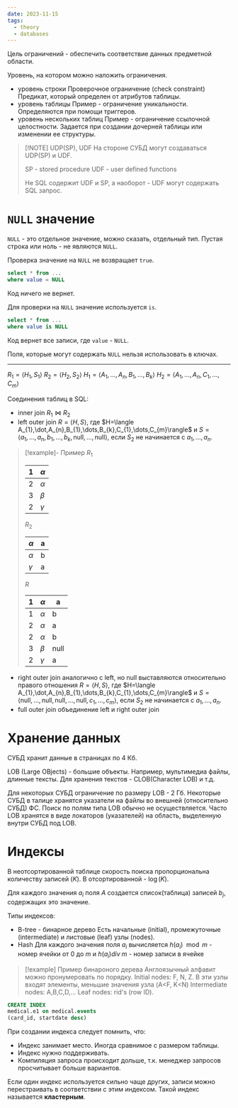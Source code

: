 ```yaml
---
date: 2023-11-15
tags:
  - theory
  - databases
---
```

Цель ограничений - обеспечить соответствие данных предметной области.

Уровень, на котором можно наложить ограничения.
- уровень строки
  Проверочное ограничение (check constraint)
  Предикат, который определен от атрибутов таблицы.
- уровень таблицы
  Пример - ограничение уникальности.
  Определяются при помощи триггеров.
- уровень нескольких таблиц
  Пример - ограничение ссылочной целостности. Задается при создании дочерней таблицы или изменении ее структуры.

> [!NOTE] UDP(SP), UDF
> На стороне СУБД могут создаваться UDP(SP) и UDF.
> 
> 	SP - stored procedure
> 	UDF - user defined functions
> 
> Не SQL содержит UDF и SP, а наоборот - UDF могут содержать SQL запрос.

# `NULL` значение
`NULL` - это отдельное значение, можно сказать, отдельный тип. Пустая строка или ноль - не являются `NULL`.

Проверка значение на `NULL` не возвращает `true`.
```sql
select * from ...
where value = NULL
```
Код ничего не вернет.

Для проверки на `NULL` значение используется `is`.
```sql
select * from ...
where value is NULL
```
Код вернет все записи, где `value` - `NULL`.

Поля, которые могут содержать `NULL` нельзя использовать в ключах.

---
$R_{1}=\langle H_{1},S_{1}\rangle$
$R_{2}=\langle H_{2},S_{2}\rangle$
$H_{1}=\langle A_{1},\dots,A_{n},B_{1},\dots,B_{k}\rangle$
$H_{2}=\langle A_{1},\dots,A_{n},C_{1},\dots,C_{m}\rangle$

Соединения таблиц в SQL:
- inner join $R_{1}\Join R_{2}$
- left outer join 
  $R=\langle H,S\rangle$, где $H=\langle A_{1},\dot,A_{n},B_{1},\dots,B_{k},C_{1},\dots,C_{m}\rangle$ и $S=\langle a_{1},\dots,a_{n},b_{1},\dots,b_{k},\text{null},\dots,\text{null}\rangle$, если $S_{2}$ не начинается с $a_1,\dots,a_{n}$.  
> [!example]- Пример
> $R_{1}$
> 
> |1|$\alpha$|
> |---|---|
> |2|$\alpha$|
> |3|$\beta$|
> |2|$\gamma$|
> 
> $R_{2}$
> 
> |$\alpha$|a|
> |---|---|
> |$\alpha$|b|
> |$\gamma$|a|
> 
> $R$
> 
> |1|$\alpha$|a|
> |---|---|---|
> |1|$\alpha$|b|
> |2|$\alpha$|a|
> |2|$\alpha$|b|
> |3|$\beta$|null|
> |2|$\gamma$|a|
- right outer join
  аналогично с left, но null выставляются относительно правого отношения
  $R=\langle H,S\rangle$, где $H=\langle A_{1},\dot,A_{n},B_{1},\dots,B_{k},C_{1},\dots,C_{m}\rangle$ и $S=\langle \text{null},\dots,\text{null},\text{null},\dots,\text{null},c_{1},\dots,c_{m}\rangle$, если $S_{2}$ не начинается с $a_1,\dots,a_{n}$.  
- full outer join
  объединение left и right outer join

# Хранение данных
СУБД хранит данные в страницах по 4 Кб.

LOB (Large OBjects) - большие объекты. Например, мультимедиа файлы, длинные тексты. Для хранения текстов - CLOB(Character LOB) и т.д.

Для некоторых СУБД ограничение по размеру LOB - 2 Гб. Некоторые СУБД в талице хранятся указатели на файлы во внешней (относительно СУБД) ФС.
Поиск по полям типа LOB обычно не осуществляется.
Часто LOB хранятся в виде локаторов (указателей) на область, выделенную внутри СУБД под LOB.

# Индексы
В неотсортированной таблице скорость поиска пропорциональна количеству записей ($K$). В отсортированной - $\log{(K)}$.

Для каждого значения $a_{i}$ поля $A$ создается список(таблица) записей $b_{j}$, содержащих это значение.

Типы индексов:
- B-tree - бинарное дерево
  Есть начальные (initial), промежуточные (intermediate) и листовые (leaf) узлы (nodes).
- Hash
  Для каждого значения поля $a_{i}$ вычисляется $h(a_{i})\mod m$ - номер ячейки от 0 до $m$ и $h(a_{i})div \;m$ - номер записи в ячейке


> [!example] Пример бинароного дерева
> Англоязычный алфавит можно пронумеровать по порядку.
> Initial nodes: F, N, Z.
> В эти узлы входят элементы, меньшие значения узла (A<F, K<N)
> Intermediate nodes: A,B,C,D,...
> Leaf nodes: rid's (row ID).

```sql
CREATE INDEX
medical.e1 on medical.events
(card_id, startdate desc)
```

При создании индекса следует помнить, что:
- Индекс занимает место. Иногда сравнимое с размером таблицы.
- Индекс нужно поддерживать.
- Компиляция запроса происходит дольше, т.к. менеджер запросов просчитывает больше вариантов.

Если один индекс используется сильно чаще других, записи можно перестраивать в соответствии с этим индексом. Такой индекс называется **кластерным**.